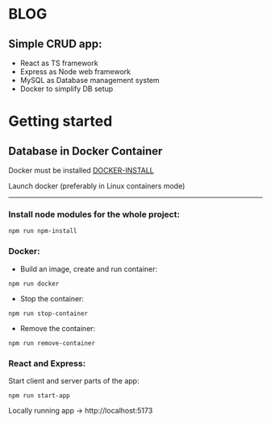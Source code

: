 # BLOG

## Simple CRUD app:

- React as TS framework
- Express as Node web framework
- MySQL as Database management system
- Docker to simplify DB setup

# Getting started

## Database in Docker Container

Docker must be installed [DOCKER-INSTALL](https://docs.docker.com/engine/install/)

Launch docker (preferably in Linux containers mode)

---

### **Install node modules for the whole project:**

```
npm run npm-install
```

### **Docker:**

- Build an image, create and run container:

```
npm run docker
```

- Stop the container:

```
npm run stop-container
```

- Remove the container:

```
npm run remove-container
```

### **React and Express:**

Start client and server parts of the app:

```
npm run start-app
```

Locally running app -> http://localhost:5173
